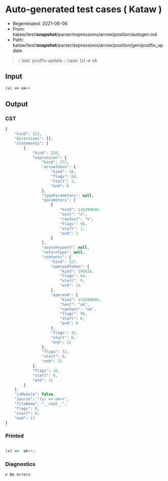 # Auto-generated test cases ( Kataw )
- Regenerated: 2021-06-06
- From: kataw/test/__snapshot__/parser/expressions/arrow/position/autogen.md
- Path: kataw/test/__snapshot__/parser/expressions/arrow/position/gen/postfix_update
> :: test: postfix update
> :: case: (x) => ok
## Input

`````js
(x) => ok++
`````
## Output

### CST

```javascript
{
    "kind": 122,
    "directives": [],
    "statements": [
        {
            "kind": 120,
            "expression": {
                "kind": 271,
                "arrowToken": {
                    "kind": 10,
                    "flags": 64,
                    "start": 3,
                    "end": 6
                },
                "typeParameters": null,
                "parameters": [
                    {
                        "kind": 134299649,
                        "text": "x",
                        "rawText": "x",
                        "flags": 96,
                        "start": 1,
                        "end": 2
                    }
                ],
                "asyncKeyword": null,
                "returnType": null,
                "contents": {
                    "kind": 127,
                    "operandToken": {
                        "kind": 196635,
                        "flags": 64,
                        "start": 9,
                        "end": 11
                    },
                    "operand": {
                        "kind": 134299649,
                        "text": "ok",
                        "rawText": "ok",
                        "flags": 96,
                        "start": 6,
                        "end": 9
                    },
                    "flags": 32,
                    "start": 6,
                    "end": 11
                },
                "flags": 32,
                "start": 0,
                "end": 11
            },
            "flags": 16,
            "start": 0,
            "end": 11
        }
    ],
    "isModule": false,
    "source": "(x) => ok++",
    "fileName": "__root__",
    "flags": 0,
    "start": 0,
    "end": 11
}
```

### Printed

```javascript

(x) =>  ok++;
```

### Diagnostics

```javascript
✔ No errors
```

